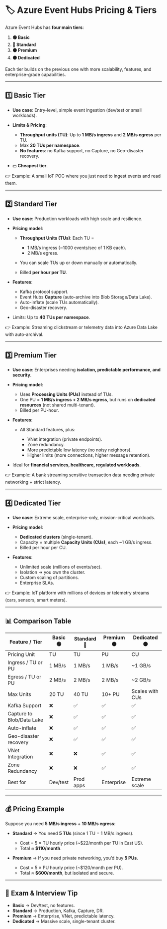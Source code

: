 # 🏷️ Azure Event Hubs Pricing & Tiers

Azure Event Hubs has **four main tiers**:

1. **🟢 Basic**
2. **🔵 Standard**
3. **🟠 Premium**
4. **⚫ Dedicated**

Each tier builds on the previous one with more scalability, features, and enterprise-grade capabilities.

---

## 1️⃣ Basic Tier

- **Use case**: Entry-level, simple event ingestion (dev/test or small workloads).
- **Limits & Pricing**:

  - **Throughput units (TU)**: Up to **1 MB/s ingress** and **2 MB/s egress** per TU.
  - Max **20 TUs per namespace**.
  - **No features**: no Kafka support, no Capture, no Geo-disaster recovery.

- 💵 **Cheapest tier**.

👉 Example: A small IoT POC where you just need to ingest events and read them.

---

## 2️⃣ Standard Tier

- **Use case**: Production workloads with high scale and resilience.
- **Pricing model**:

  - **Throughput Units (TUs)**: Each TU =

    - 1 MB/s ingress (~1000 events/sec of 1 KB each).
    - 2 MB/s egress.

  - You can scale TUs up or down manually or automatically.
  - Billed **per hour per TU**.

- **Features**:

  - Kafka protocol support.
  - Event Hubs **Capture** (auto-archive into Blob Storage/Data Lake).
  - Auto-inflate (scale TUs automatically).
  - Geo-disaster recovery.

- Limits: Up to **40 TUs per namespace**.

👉 Example: Streaming clickstream or telemetry data into Azure Data Lake with auto-archival.

---

## 3️⃣ Premium Tier

- **Use case**: Enterprises needing **isolation, predictable performance, and security**.
- **Pricing model**:

  - Uses **Processing Units (PUs)** instead of TUs.
  - One PU = **1 MB/s ingress + 2 MB/s egress**, but runs on **dedicated resources** (not shared multi-tenant).
  - Billed per PU-hour.

- **Features**:

  - All Standard features, plus:

    - VNet integration (private endpoints).
    - Zone redundancy.
    - More predictable low latency (no noisy neighbors).
    - Higher limits (more connections, higher message retention).

- Ideal for **financial services, healthcare, regulated workloads**.

👉 Example: A bank streaming sensitive transaction data needing private networking + strict latency.

---

## 4️⃣ Dedicated Tier

- **Use case**: Extreme scale, enterprise-only, mission-critical workloads.
- **Pricing model**:

  - **Dedicated clusters** (single-tenant).
  - Capacity = multiple **Capacity Units (CUs)**, each ~1 GB/s ingress.
  - Billed per hour per CU.

- **Features**:

  - Unlimited scale (millions of events/sec).
  - Isolation → you own the cluster.
  - Custom scaling of partitions.
  - Enterprise SLAs.

👉 Example: IoT platform with millions of devices or telemetry streams (cars, sensors, smart meters).

---

## 📊 Comparison Table

| Feature / Tier            | Basic 🟢 | Standard 🔵 | Premium 🟠 | Dedicated ⚫    |
| ------------------------- | -------- | ----------- | ---------- | --------------- |
| Pricing Unit              | TU       | TU          | PU         | CU              |
| Ingress / TU or PU        | 1 MB/s   | 1 MB/s      | 1 MB/s     | ~1 GB/s         |
| Egress / TU or PU         | 2 MB/s   | 2 MB/s      | 2 MB/s     | ~2 GB/s         |
| Max Units                 | 20 TU    | 40 TU       | 10+ PU     | Scales with CUs |
| Kafka Support             | ❌       | ✅          | ✅         | ✅              |
| Capture to Blob/Data Lake | ❌       | ✅          | ✅         | ✅              |
| Auto-inflate              | ❌       | ✅          | ✅         | ✅              |
| Geo-disaster recovery     | ❌       | ✅          | ✅         | ✅              |
| VNet Integration          | ❌       | ❌          | ✅         | ✅              |
| Zone Redundancy           | ❌       | ❌          | ✅         | ✅              |
| Best for                  | Dev/test | Prod apps   | Enterprise | Extreme scale   |

---

## 💰 Pricing Example

Suppose you need **5 MB/s ingress** + **10 MB/s egress**:

- **Standard** → You need **5 TUs** (since 1 TU = 1 MB/s ingress).

  - Cost = 5 × TU hourly price (~\$22/month per TU in East US).
  - Total ≈ **\$110/month**.

- **Premium** → If you need private networking, you’d buy **5 PUs**.

  - Cost = 5 × PU hourly price (~\$120/month per PU).
  - Total ≈ **\$600/month**, but isolated and secure.

---

## 🧠 Exam & Interview Tip

- **Basic** → Dev/test, no features.
- **Standard** → Production, Kafka, Capture, DR.
- **Premium** → Enterprise, VNet, predictable latency.
- **Dedicated** → Massive scale, single-tenant cluster.

